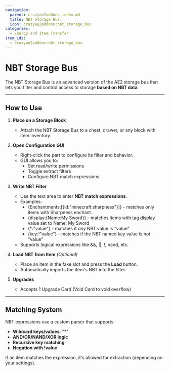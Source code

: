 ```yaml
---
navigation:
  parent: crazyae2addons_index.md
  title: NBT Storage Bus
  icon: crazyae2addons:nbt_storage_bus
categories:
  - Energy and Item Transfer
item_ids:
  - crazyae2addons:nbt_storage_bus
---
```

# NBT Storage Bus

The NBT Storage Bus is an advanced version of the AE2 storage bus that lets you filter and control access to storage **based on NBT data**.

---

## How to Use

1. **Place on a Storage Block**
    - Attach the NBT Storage Bus to a chest, drawer, or any block with item inventory.

2. **Open Configuration GUI**
    - Right-click the part to configure its filter and behavior.
    - GUI allows you to:
        - Set read/write permissions
        - Toggle extract filters
        - Configure NBT match expressions

3. **Write NBT Filter**
    - Use the text area to enter **NBT match expressions**.
    - Examples:
        - {Enchantments:[{id:"minecraft:sharpness"}]} - matches only items with Sharpness enchant.
        - {display:{Name:My Sword}} - matches items with tag display value set to Name: My Sword
        - {*:"value"} - matches if *any* NBT value is "value"
        - {key:!"value"} - matches if the NBT named key value is not "value"
    - Supports logical expressions like &&, ||, !, nand, etc.

4. **Load NBT from Item** *(Optional)*
    - Place an item in the fake slot and press the **Load** button.
    - Automatically imports the item's NBT into the filter.

5. **Upgrades**
    - Accepts 1 Upgrade Card (Void Card to void overflow)

---

## Matching System

NBT expressions use a custom parser that supports:

- **Wildcard keys/values**: "*"
- **AND/OR/NAND/XOR logic**
- **Recursive key matching**
- **Negation with !value**

If an item matches the expression, it's allowed for extraction (depending on your settings).
